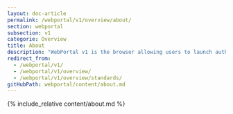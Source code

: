 ```yaml
---
layout: doc-article
permalink: /webportal/v1/overview/about/
section: webportal
subsection: v1
categorie: Overview
title: About
description: "WebPortal v1 is the browser allowing users to launch authorized Web Applications directly from the media system of their car."
redirect_from:
  - /webportal/v1/
  - /webportal/v1/overview/
  - /webportal/v1/overview/standards/
gitHubPath: webportal/content/about.md
---
```


{% include_relative content/about.md %}